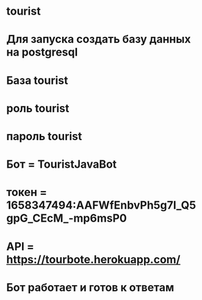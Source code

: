 # tourist
# Для запуска создать базу данных на postgresql
# База tourist
# роль tourist
# пароль tourist
# Бот = TouristJavaBot
# токен = 1658347494:AAFWfEnbvPh5g7I_Q5gpG_CEcM_-mp6msP0
# API =   https://tourbote.herokuapp.com/ 
# Бот работает и готов к ответам 
#
